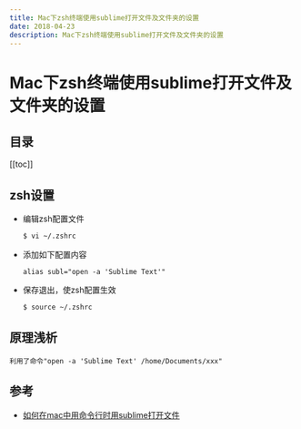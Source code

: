 ```yaml
---
title: Mac下zsh终端使用sublime打开文件及文件夹的设置
date: 2018-04-23
description: Mac下zsh终端使用sublime打开文件及文件夹的设置
---
```


# Mac下zsh终端使用sublime打开文件及文件夹的设置

<!--# 简介
Mac下zsh终端使用sublime打开文件及文件夹的设置-->

## 目录

[[toc]]

## zsh设置

- 编辑zsh配置文件

    ```bash
    $ vi ~/.zshrc
    ```

- 添加如下配置内容

    ```
    alias subl="open -a 'Sublime Text'"
    ```

- 保存退出，使zsh配置生效

    ```bash
    $ source ~/.zshrc
    ```

## 原理浅析

```
利用了命令"open -a 'Sublime Text' /home/Documents/xxx"
```

## 参考

- [如何在mac中用命令行时用sublime打开文件](https://segmentfault.com/q/1010000002397241)









